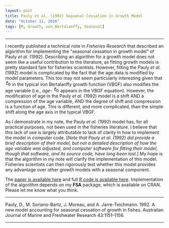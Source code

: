 ```yaml
---
layout: post
title: Pauly et al. (1992) Seasonal Cessation in Growth Model
date: "October 11, 2016"
tags: [R, Growth, von_Bertalanffy, Seasonal]
---
```





----

I recently published a technical note in *Fisheries Research* that described an algorithm for implementing the "seasonal cessation in growth model" of Pauly *et al.* (1992).  Describing an algorithm for a growth model does not seem like a useful contribution to the literature, as fitting growth models is pretty standard fare for fisheries scientists.  However, fitting the Pauly *et al.* (1992) model is complicated by the fact that the age data is modified by model parameters.  This too may not seem particularly interesting given that ![t_0](../img/t_0.jpg) in the typical von Bertalanffy growth function (VBGF) also modifies the age variable (i.e., *age-* ![t_0](../img/t_0.jpg) appears in the VBGF equation).  However, the modification of age in the Pauly *et al.* (1992) model is a shift AND a compression of the age variable, AND the degree of shift and compression is a function of age.  This is different, and more complicated, than the simple shift along the age axis in the typical VBGF.

As I demonstrate in my note, the Pauly *et al.* (1992) model has, for all practical purposes, not been used in the fisheries literature. I believe that this lack of use is largely attributable to lack of clarity in how to implement the model in computer code. [*Note that Pauly *et al.* (1992) did provide a brief description of their model, but not a detailed description of how the age variable was adjusted, and computer software for fitting their model, though that software, and its source code, have long been lost.*] My hope is that the algorithm in my note will clarify the implementation of this model.  Fisheries scientists can then rigorously test whether this model provides any advantage over other growth models with a seasonal component.

The [paper is available here](http://derekogle.com/resources/pubs/Ogle_2017_PaulyetalModel.pdf) and full [R code is available here](http://derekogle.com/resources/pubs/SeasonalGrowth_Analysis.R). Implementation of the algorithm depends on my **FSA** package, which is available on CRAN. Please let me know what you think.

----

Pauly, D., M. Soriano-Bartz, J. Moreau, and A. Jarre-Teichmann. 1992. A new model accounting for seasonal cessation of growth in fishes. Australian Journal of Marine and Freshwater Research 43:1151–1156.

----
